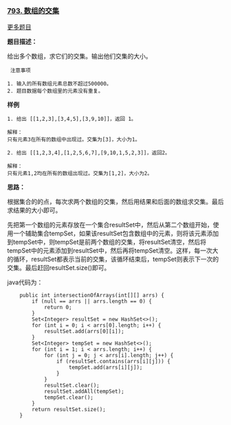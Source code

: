 ### [793. 数组的交集](http://www.lintcode.com/zh-cn/problem/intersection-of-arrays/)

[更多题目](https://github.com/YoungBear/LintCode/blob/master/README.md)

**题目描述：**

给出多个数组，求它们的交集。输出他们交集的大小。

```
 注意事项

1. 输入的所有数组元素总数不超过500000。
2. 题目数据每个数组里的元素没有重复。
```

**样例**

```
1. 给出 [[1,2,3],[3,4,5],[3,9,10]]，返回 1。

解释：
只有元素3在所有的数组中出现过。交集为[3]，大小为1。

2. 给出 [[1,2,3,4],[1,2,5,6,7],[9,10,1,5,2,3]]，返回2。

解释：
只有元素1,2均在所有的数组出现过。交集为[1,2]，大小为2。
```

**思路：**

根据集合的的点，每次求两个数组的交集，然后用结果和后面的数组求交集。最后求结果的大小即可。

先把第一个数组的元素存放在一个集合resultSet中，然后从第二个数组开始，使用一个辅助集合tempSet，如果该resultSet包含数组中的元素，则将该元素添加到tempSet中，则tempSet是前两个数组的交集，将resultSet清空，然后将tempSet中的元素添加到resultSet中，然后再将tempSet清空。这样，每一次大的循环，resultSet都表示当前的交集，该循环结束后，tempSet则表示下一次的交集。最后赶回resultSet.size()即可。

java代码为：

```
    public int intersectionOfArrays(int[][] arrs) {
        if (null == arrs || arrs.length == 0) {
            return 0;
        }
        Set<Integer> resultSet = new HashSet<>();
        for (int i = 0; i < arrs[0].length; i++) {
            resultSet.add(arrs[0][i]);
        }
        Set<Integer> tempSet = new HashSet<>();
        for (int i = 1; i < arrs.length; i++) {
            for (int j = 0; j < arrs[i].length; j++) {
                if (resultSet.contains(arrs[i][j])) {
                    tempSet.add(arrs[i][j]);
                }
            }
            resultSet.clear();
            resultSet.addAll(tempSet);
            tempSet.clear();
        }
        return resultSet.size();
    }
```